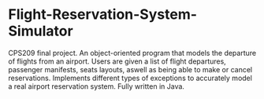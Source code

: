 # Flight-Reservation-System-Simulator
CPS209 final project. An object-oriented program that models the departure of flights from an airport. 
Users are given a list of flight departures, passenger manifests, seats layouts, aswell as being able to make or cancel reservations.
Implements different types of exceptions to accurately model a real airport reservation system.
Fully written in Java.
